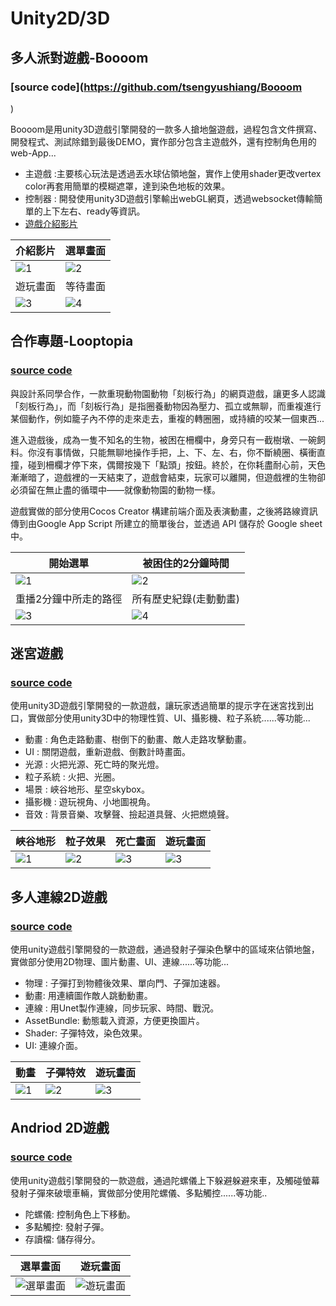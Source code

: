 # Unity2D/3D

## 多人派對遊戲-Boooom 

### [source code](https://github.com/tsengyushiang/Boooom
)

Boooom是用unity3D遊戲引擎開發的一款多人搶地盤遊戲，過程包含文件撰寫、開發程式、測試除錯到最後DEMO，實作部分包含主遊戲外，還有控制角色用的web-App...

- 主遊戲 :主要核心玩法是透過丟水球佔領地盤，實作上使用shader更改vertex color再套用簡單的模糊遮罩，達到染色地板的效果。
- 控制器 : 開發使用unity3D遊戲引擎輸出webGL網頁，透過websocket傳輸簡單的上下左右、ready等資訊。
- [遊戲介紹影片](https://www.youtube.com/watch?v=q7bf38KAHDw)

|介紹影片 |選單畫面|
| ------------- | ------------- |
| ![1](./images/Boooom01.png)  | ![2](./images/Boooom03.png) |
|遊玩畫面 | 等待畫面|
| ![3](./images/Boooom04.png) | ![4](./images/Boooom05.png) |

## 合作專題-Looptopia

### [source code](https://github.com/tsengyushiang/Looptopia)

與設計系同學合作，一款重現動物園動物「刻板行為」的網頁遊戲，讓更多人認識「刻板行為」，而「刻板行為」是指圈養動物因為壓力、孤立或無聊，而重複進行某個動作，例如籠子內不停的走來走去，重複的轉圈圈，或持續的咬某一個東西...

進入遊戲後，成為一隻不知名的生物，被困在柵欄中，身旁只有一截樹墩、一碗飼料。你沒有事情做，只能無聊地操作手把，上、下、左、右，你不斷繞圈、橫衝直撞，碰到柵欄才停下來，偶爾按幾下「點頭」按鈕。終於，在你耗盡耐心前，天色漸漸暗了，遊戲裡的一天結束了，遊戲會結束，玩家可以離開，但遊戲裡的生物卻必須留在無止盡的循環中——就像動物園的動物一樣。
    
遊戲實做的部分使用Cocos Creator 構建前端介面及表演動畫，之後將路線資訊傳到由Google App Script 所建立的簡單後台，並透過 API 儲存於 Google sheet中。
</details>

|開始選單 |被困住的2分鐘時間|
| ------------- | ------------- |
| ![1](./images/Looptopia01.jpg)  | ![2](./images/Looptopia02.jpg) |
|重播2分鐘中所走的路徑 |所有歷史紀錄(走動動畫)|
| ![3](./images/Looptopia03.jpg) | ![4](./images/Looptopia04.jpg) |

## 迷宮遊戲

### [source code](https://github.com/tsengyushiang/GP_B10515011_HW1)

使用unity3D遊戲引擎開發的一款遊戲，讓玩家透過簡單的提示字在迷宮找到出口，實做部分使用unity3D中的物理性質、UI、攝影機、粒子系統......等功能...
    
- 動畫 : 角色走路動畫、樹倒下的動畫、敵人走路攻擊動畫。
- UI : 關閉遊戲，重新遊戲、倒數計時畫面。
- 光源 : 火把光源、死亡時的聚光燈。
- 粒子系統 : 火把、光圈。
- 場景 : 峽谷地形、星空skybox。
- 攝影機 :  遊玩視角、小地圖視角。
- 音效 : 背景音樂、攻擊聲、撿起道具聲、火把燃燒聲。
  
| 峽谷地形 | 粒子效果 | 死亡畫面 | 遊玩畫面 |
| ----------------- | -------------- | --------- | --------- |
| ![1](./images/GP01_01.png)| ![2](./images/GP01_03.png) |![3](./images/GP01_05.png) | ![3](./images/GP01_06.png) |


## 多人連線2D遊戲

### [source code](https://github.com/tsengyushiang/GP_B10515011_HW2)

使用unity遊戲引擎開發的一款遊戲，通過發射子彈染色擊中的區域來佔領地盤，實做部分使用2D物理、圖片動畫、UI、連線......等功能...

- 物理 : 子彈打到物體後效果、單向門、子彈加速器。
- 動畫: 用連續圖作敵人跳動動畫。
- 連線 : 用Unet製作連線，同步玩家、時間、戰況。
- AssetBundle: 動態載入資源，方便更換圖片。
- Shader: 子彈特效，染色效果。
- UI: 連線介面。

| 動畫 | 子彈特效 | 遊玩畫面 |
| ----------------- | -------------- | --------- |
| ![1](./images/GP02_01.png)| ![2](./images/GP02_02.png) |![3](./images/GP02_03.png) |

## Andriod 2D遊戲

### [source code](https://github.com/tsengyushiang/GP-B10515011-HW3)

使用unity遊戲引擎開發的一款遊戲，通過陀螺儀上下躲避躲避來車，及觸碰螢幕發射子彈來破壞車輛，實做部分使用陀螺儀、多點觸控......等功能..

- 陀螺儀: 控制角色上下移動。
- 多點觸控: 發射子彈。
- 存讀檔: 儲存得分。

| 選單畫面 | 遊玩畫面 |
| ------------- | ------------- |
| ![選單畫面](./images/GP03_01.png)  | ![遊玩畫面](./images/GP03_02.png) |